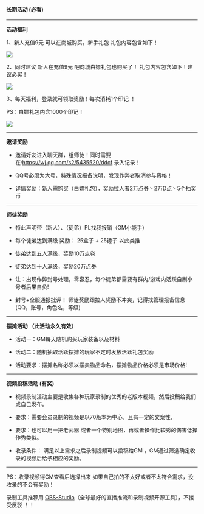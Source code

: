 #### 长期活动 (必看)

------------

**活动福利**

1、新人充值9元 可以在商城购买，新手礼包 礼包内容包含如下！

![](https://cdn.jsdelivr.net/gh/pkssssss/uploads/images/20200212224247.png)

2、同时建议 新人在充值9元 吧商城白嫖礼包也购买了！ 礼包内容包含如下！建议必买！

![](https://cdn.jsdelivr.net/gh/pkssssss/uploads/images/20200212221226.png)

3、每天福利，登录就可领取奖励！每次消耗1个印记  ！

PS：白嫖礼包内含1000个印记！

![](https://cdn.jsdelivr.net/gh/pkssssss/uploads/images/20200212221639.png)

------

**邀请奖励**

- 邀请好友进入聊天群，组师徒！同时需要在:https://wj.qq.com/s2/5435520/ddcf 录入记录！

- QQ号必须为大号，特殊情况报备说明，发现作弊者取消参与资格！ 

- 详情奖励：新人需购买（白嫖礼包），奖励拉人者2万点券丶2万D点丶5个抽奖币

------

**师徒奖励**

- 特此声明带（新人）、（徒弟）PL找我报销（GM小能手）

- 每个徒弟达到满级 奖励： 25盒子 + 25锤子 以此类推 

- 徒弟达到五人满级，奖励10万点卷 

- 徒弟达到十人满级，奖励20万点券

- 注：出现作弊封号处理，零容忍，每个徒弟都需要有群内/游戏内活跃自刷小号者后果自负!

- 封号+全服通报批评！
  师徒奖励跟拉人奖励不冲突，记得找管理报备信息(QQ，账号，角色名，等级)

------

**摆摊活动 （此活动永久有效）**

- 活动一：GM每天随机购买玩家装备以及材料 

- 活动二：随机抽取活跃摆摊的玩家不定时发放活跃礼包奖励

- 活动要求：摆摊名称必须以摆卖物品命名，摆摊物品价格必须是市场价格!

------

**视频投稿活动 (有奖)**

- 视频录制活动主要是收集各种玩家录制的优秀的老版本视频，然后投稿给我们或自己发布。 
- 要求：需要会员录制的视频是以70版本为中心，且有一定的文案性，

- 要求：也可以用一把老武器 或者一个特别地图，再或者操作比较秀的伤害低操作秀类似。
- 收录条件： 满足以上需求之后录制视频可以投稿给GM ，GM通过筛选确定收录的视频后给予相应的奖励。

------------


PS：收录视频得GM查看后选择出来 如果自己拍的不太好或者不太符合需求，没收录的不会有奖励！

录制工具推荐用 [OBS-Studio](https://pm.myapp.com/invc/xfspeed/qqsoftmgr/QQSoftDownloader_v1.1_webnew_25840@.exe)（全球最好的直播推流和录制视频开源工具），不接受反驳 ！！ 